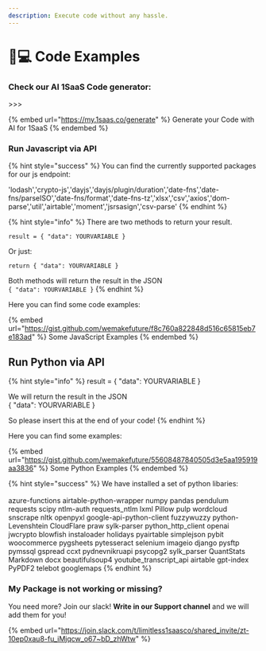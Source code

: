 ```yaml
---
description: Execute code without any hassle.
---
```


# 👨💻 Code Examples

### Check our AI 1SaaS Code generator:

\>>>

{% embed url="https://my.1saas.co/generate" %}
Generate your Code with AI for 1SaaS
{% endembed %}

### Run Javascript via API

{% hint style="success" %}
You can find the currently supported packages for our js endpoint:

'lodash','crypto-js','dayjs','dayjs/plugin/duration','date-fns','date-fns/parseISO','date-fns/format','date-fns-tz','xlsx','csv','axios','dom-parse','util','airtable','moment','jsrsasign','csv-parse'
{% endhint %}

{% hint style="info" %}
There are two methods to return your result.&#x20;

`result = { "data": YOURVARIABLE }`

Or just:&#x20;

`return { "data": YOURVARIABLE }`

Both methods will return the result in the JSON \
`{ "data": YOURVARIABLE }`
{% endhint %}



Here you can find some code examples:&#x20;

{% embed url="https://gist.github.com/wemakefuture/f8c760a822848d516c65815eb7e183ad" %}
Some JavaScript Examples
{% endembed %}

## Run Python via API

{% hint style="info" %}
result = { "data": YOURVARIABLE }

We will return the result in the JSON \
{ "data": YOURVARIABLE }

So please insert this at the end of your code!
{% endhint %}

Here you can find some examples:&#x20;

{% embed url="https://gist.github.com/wemakefuture/55608487840505d3e5aa195919aa3836" %}
Some Python Examples
{% endembed %}

{% hint style="success" %}
We have installed a set of python libaries:\
\
azure-functions airtable-python-wrapper numpy pandas pendulum requests scipy ntlm-auth requests\_ntlm lxml Pillow pulp wordcloud snscrape nltk openpyxl google-api-python-client fuzzywuzzy python-Levenshtein CloudFlare praw sylk-parser python\_http\_client openai jwcrypto blowfish instaloader holidays pyairtable simplejson pybit woocommerce pygsheets pytesseract selenium imageio django pysftp pymssql gspread ccxt pydnevnikruapi psycopg2 sylk\_parser QuantStats Markdown docx beautifulsoup4 youtube\_transcript\_api airtable gpt-index PyPDF2 telebot googlemaps
{% endhint %}

### My Package is not working or missing?

You need more? Join our slack! **Write in our Support channel** and we will add them for you!

{% embed url="https://join.slack.com/t/limitless1saasco/shared_invite/zt-10ep0xau8-fu_iMjqcw_o67~bD_zhWtw" %}
